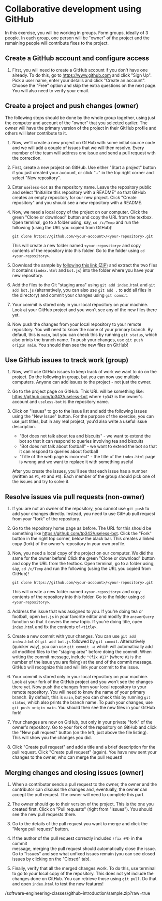 # Collaborative development using GitHub

In this exercise, you will be working in groups. Form groups, ideally of 3 people.
In each group, one person will be "owner" of the project and the remaining people
will contribute fixes to the project.

## Create a GitHub account and configure access

1.  First, you will need to create a GitHub account if you don't have one already.
    To do this, go to https://www.github.com and click "Sign Up". Pick a user name,
    enter your details and click "Create an account". Choose the "Free" option and
    skip the extra questions on the next page. You will also need to verify your
    email.
    
## Create a project and push changes (owner)

The following steps should be done by the whole group together, using just the
computer and account of the "owner" that you selected earlier. The owner will have
the primary version of the project in their GitHub profile and others will later
contribute to it.

1.  Now, we'll create a new project on GitHub with some initial source code and
    we will add a couple of issues that we will then resolve. Every member of the
    team will address one issue and send a pull request with the correction.

2.  First, create a new project on GitHub. Use either "Start a project" button if
    you just created your account, or click "+" in the top right corner and select
    "New repository".

3.  Enter `useless-bot` as the repository name. Leave the repository public and
    select "Initialize this repository with a README" so that GitHub creates an empty
    repository for our new project. Click "Create repository" and you should see
    a new repository with a README.

4.  Now, we need a local copy of the project on our computer. Click the green
    "Clone or download" button and copy the URL from the textbox. Open terminal,
    go to a folder using, say, `cd /c/Temp` and run the following (using the URL
    you copied from GitHub)!

        git clone https://github.com/<your-account>/<your-repository>.git

    This will create a new folder named `<your-repository>` and copy contents of
    the repository into this folder. Go to the folder using `cd <your-repository>`.

5.  Download the sample by [following this link (ZIP)][zip] and extract the two
    files it contains (`index.html` and `bot.js`) into the folder where you have
    your new repository.

6.  Add the files to the Git "staging area" using `git add index.html` and
    `git add bot.js` (alternatively, you can also use `git add .` to add all
    files in the directory) and commit your changes using `git commit`.

7.  Your commit is stored only in your local repository on your machine. Look at
    your GitHub project and you won't see any of the new files there yet. 
    
8.  Now push the changes from your local repository to your remote repository. 
    You will need to know the name of your primary branch. By default, this is
    `main`, but you can check this by running `git status`, which also prints 
    the branch name. To push your changes, use `git push origin main`. You should
    then see the new files on GitHub!    

## Use GitHub issues to track work (group)

1.  Now, we'll use GitHub issues to keep track of work we want to do on the project.
    Do the following in group, but you can now use multiple computers. Anyone
    can add issues to the project - not just the owner.

2.  Go to the project page on GitHub. This URL will be something like:
    https://github.com/tp343/useless-bot where `tp343` is the owner's account
    and `useless-bot` is the repository name.

3.  Click on "Issues" to go to the issue list and add the following issues using the
    "New Issue" button. For the purpose of the exercise, you can use just titles, but
    in any real project, you'd also write a useful issue description.

    - "Bot does not talk about tea and biscuits" - we want to extend the bot so that
      it can respond to queries involving tea and biscuits
    - "Bot does not talk about football" - we want to extend the bot so that it can
      respond to queries about football
    - "Title of the web page is incorrect" - the title of the `index.html` page is
      wrong and we want to replace it with something useful

    After you create the issues, you'll see that each issue has a number (written
    as `#1`, `#2` and `#3`). Each member of the group should pick one of the issues
    and try to solve it.

## Resolve issues via pull requests (non-owner)

1.  If you are not an owner of the repository, you cannot use `git push` to add your
    changes directly. Instead, you need to use GitHub pull request from your "fork"
    of the repository.

2.  Go to the repository home page as before. The URL for this should be something like
    https://github.com/tp343/useless-bot. Click the "Fork" button in the right top corner,
    below the black bar. This creates a linked copy (fork) of the owner's repository in
    your own profile.

4.  Now, you need a local copy of the project on our computer. We did the same for
    the owner before! Click the green "Clone or download" button and copy the URL
    from the textbox. Open terminal, go to a folder using, say, `cd /c/Temp` and
    run the following (using the URL you copied from GitHub)!

        git clone https://github.com/<your-account>/<your-repository>.git

    This will create a new folder named `<your-repository>` and copy contents of
    the repository into this folder. Go to the folder using `cd <your-repository>`.

5.  Address the issue that was assigned to you. If you're doing tea or football,
    open `bot.js` in your favorite editor and modify the `answerQuery` function so
    that it covers the new topic. If you're doing title, open `index.html` and fix
    the contents of `<title>`.

6.  Create a new commit with your changes. You can use `git add index.html` or
    `git add bot.js` followed by `git commit`. Alternatively (quicker way), you can
    use `git commit -a` which will automatically add all modified files to the
    "staging area" before doing the commit. When writing the commit message, include
    `"(fix #1)"` (where `#1` is the number of the issue you are fixing)
    at the end of the commit message. GitHub will recognize this and will link your
    commit to the issue.    

7.  Your commit is stored only in your local repository on your machine. Look at
    your fork of the GitHub project and you won't see the changes there yet. Now
    push the changes from your local repository to your remote repository.
    You will need to know the name of your primary branch. By default, this is
    `main`, but you can check this by running `git status`, which also prints 
    the branch name. To push your changes, use `git push origin main`. You should
    then see the new files in your GitHub fork!

8.  Your changes are now on GitHub, but only in your private "fork" of the owner's
    repository. Go to your fork of the repository on GitHub and click the
    "New pull request" button (on the left, just above the file listing). This
    will show you the changes you did.

9.  Click "Create pull request" and add a title and a brief description for the
    pull request. Click "Create pull request" (again). You have now sent your
    changes to the owner, who can merge the pull request!

## Merging changes and closing issues (owner)

1.  When a contributor sends a pull request to the owner, the owner and the
    contributor can discuss the changes and, eventually, the owner can accept the
    pull request. The owner will need to complete this part.

2.  The owner should go to their version of the project. This is the one you created
    first. Click on "Pull requests" (right from "Issues"). You should see the
    new pull requests there.

3.  Go to the details of the pull request you want to merge and click the
    "Merge pull request" button.

4.  If the author of the pull request correctly included `(fix #N)` in the commit    
    message, merging the pull request should automatically close the issue. Go to
    "Issues" and see what unfixed issues remain (you can see closed issues by
    clicking on the "Closed" tab).

5.  Finally, verify that all the merged changes work. To do this, use terminal to
    go to your local copy of the repository. This does not yet include the changes
    done on GitHub. You can retrieve those using `git pull`. Do that and open
    `index.html` to test the new features!

[zip]:  https://github.com/tpetricek/Teaching/blob/
/software-engineering-classes/github-introduction/sample.zip?raw=true
